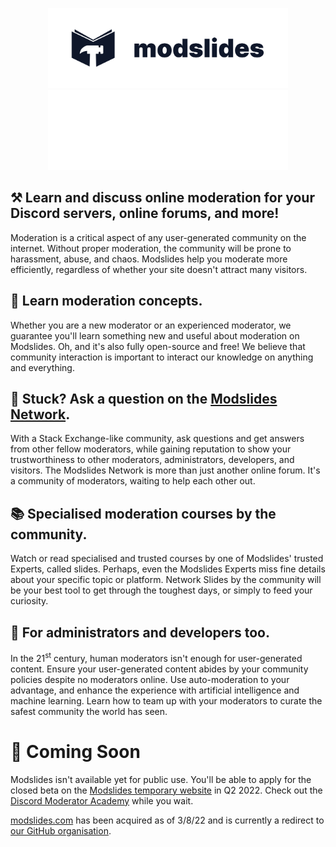 <!--
  We meet again! We are sorry for the inconvenience caused if both images below appear.
  If this is the case, please open an issue in the modslides/.github GitHub repository.
  However, please do not make an issue if this is only appearing on your local machine.

  https://github.com/modslides/.github/issues/new?title=README.md%3A%20Both%20logomark%20images%20appears%20on%20%5Bplatform%20here%20(e.g.%20npm%2C%20deno%2Fx)%5D
-->

<p align="center">
  <a href="https://modslides.com/#gh-light-mode-only" target="_blank">
    <img src="https://github.com/modslides/.github/blob/main/logomarks/logomark-dark.svg" alt="Modslides" width="384" height="128" style="width: 384px; height: 128px;">
  </a>
  <a href="https://modslides.com/#gh-dark-mode-only" target="_blank">
    <img src="https://github.com/modslides/.github/blob/main/logomarks/logomark-light.svg" alt="Modslides" width="384" height="128" style="width: 384px; height: 128px;">
  </a>
  
</p>

## ⚒️ Learn and discuss online moderation for your Discord servers, online forums, and more!

Moderation is a critical aspect of any user-generated community on the internet. Without proper moderation, the community will be prone to harassment, abuse, and chaos. Modslides help you moderate more efficiently, regardless of whether your site doesn't attract many visitors.

## 📝 Learn moderation concepts.

Whether you are a new moderator or an experienced moderator, we guarantee you'll learn something new and useful about moderation on Modslides. Oh, and it's also fully open-source and free! We believe that community interaction is important to interact our knowledge on anything and everything.

## 🤔 Stuck? Ask a question on the [Modslides Network](https://modslides.com/network).

With a Stack Exchange-like community, ask questions and get answers from other fellow moderators, while gaining reputation to show your trustworthiness to other moderators, administrators, developers, and visitors. The Modslides Network is more than just another online forum. It's a community of moderators, waiting to help each other out.

## 📚 Specialised moderation courses by the community.

Watch or read specialised and trusted courses by one of Modslides' trusted Experts, called slides. Perhaps, even the Modslides Experts miss fine details about your specific topic or platform. Network Slides by the community will be your best tool to get through the toughest days, or simply to feed your curiosity.

## 🔧 For administrators and developers too.

In the 21<sup>st</sup> century, human moderators isn't enough for user-generated content. Ensure your user-generated content abides by your community policies despite no moderators online. Use auto-moderation to your advantage, and enhance the experience with artificial intelligence and machine learning. Learn how to team up with your moderators to curate the safest community the world has seen.

# 👀 Coming Soon

Modslides isn't available yet for public use. You'll be able to apply for the closed beta on the [Modslides temporary website](https://modslides.com) in Q2 2022. Check out the [Discord Moderator Academy](https://discord.com/moderation) while you wait.

[modslides.com](https://modslides.com) has been acquired as of 3/8/22 and is currently a redirect to [our GitHub organisation](https://github.com/modslides).
